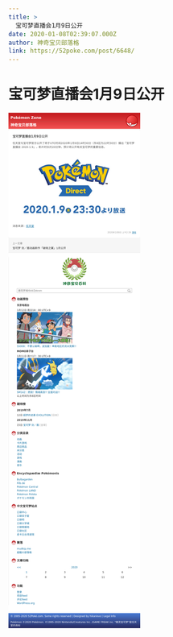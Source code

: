 ```yaml
---
title: >
  宝可梦直播会1月9日公开
date: 2020-01-08T02:39:07.000Z
author: 神奇宝贝部落格
link: https://52poke.com/post/6648/
---
```

# 宝可梦直播会1月9日公开

[![宝可梦直播会1月9日公开](./screenshot.png)](https://52poke.com/post/6648/)
